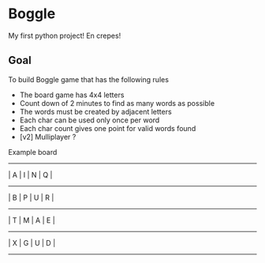 # Boggle
My first python project!  En crepes!

## Goal

To build Boggle game that has the following rules

- The board game has 4x4 letters
- Count down of 2 minutes to find as many words as possible
- The words must be created by adjacent letters
- Each char can be used only once per word
- Each char count gives one point for valid words found
- [v2] Mulliplayer ? 

Example board

 ----- ----- ----- -----
|  A  |  I  |  N  |  Q  |
 ----- ----- ----- -----
|  B  |  P  |  U  |  R  | 
 ----- ----- ----- -----
|  T  |  M  |  A  |  E  | 
 ----- ----- ----- -----
|  X  |  G  |  U  |  D  | 
 ----- ----- ----- -----

